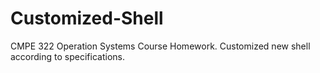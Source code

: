 # Customized-Shell
CMPE 322 Operation Systems Course Homework.
Customized new shell according to specifications.
